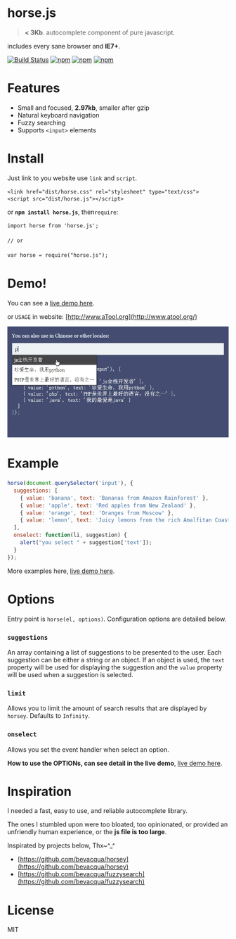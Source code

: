 # horse.js

> **< 3Kb**. autocomplete component of pure javascript.

includes every sane browser and **IE7+**.

[![Build Status](https://travis-ci.org/hustcc/horse.js.svg?branch=master)](https://travis-ci.org/hustcc/horse.js) [![npm](https://img.shields.io/npm/v/horse.js.svg?style=flat-square)](https://www.npmjs.com/package/horse.js) [![npm](https://img.shields.io/npm/dt/horse.js.svg?style=flat-square)](https://www.npmjs.com/package/horse.js) [![npm](https://img.shields.io/npm/l/horse.js.svg?style=flat-square)](https://www.npmjs.com/package/horse.js)


# Features

- Small and focused, **2.97kb**, smaller after gzip
- Natural keyboard navigation
- Fuzzy searching
- Supports `<input>` elements


# Install

Just link to you website use `link` and `script`.

```
<link href="dist/horse.css" rel="stylesheet" type="text/css">
<script src="dist/horse.js"></script>
```

or **`npm install horse.js`**, then`require`: 

```html
import horse from 'horse.js';

// or

var horse = require("horse.js");
```


# Demo!

You can see a [live demo here](http://hustcc.github.io/horse.js/).

or `USAGE` in website: [http://www.aTool.org](http://www.atool.org/)

![screenshot.png](screenshot/1.png)


# Example

```javascript
horse(document.querySelector('input'), {
  suggestions: [
    { value: 'banana', text: 'Bananas from Amazon Rainforest' },
    { value: 'apple', text: 'Red apples from New Zealand' },
    { value: 'orange', text: 'Oranges from Moscow' },
    { value: 'lemon', text: 'Juicy lemons from the rich Amalfitan Coast' }
  ],
  onselect: function(li, suggestion) {
    alert("you select " + suggestion['text']);
  }
});
```

More examples here, [live demo here](http://hustcc.github.io/horse.js/).


# Options

Entry point is `horse(el, options)`. Configuration options are detailed below.

### `suggestions`

An array containing a list of suggestions to be presented to the user. Each suggestion can be either a string or an object. If an object is used, the `text` property will be used for displaying the suggestion and the `value` property will be used when a suggestion is selected.

### `limit`

Allows you to limit the amount of search results that are displayed by `horsey`. Defaults to `Infinity`.

### `onselect`

Allows you set the event handler when select an option.

**How to use the OPTIONs, can see detail in the live demo**, [live demo here](http://hustcc.github.io/horse.js/).


# Inspiration

I needed a fast, easy to use, and reliable autocomplete library. 

The ones I stumbled upon were too bloated, too opinionated, or provided an unfriendly human experience, or the **js file is too large**.

Inspirated by projects below, Thx~^_^

- [https://github.com/bevacqua/horsey](https://github.com/bevacqua/horsey)
- [https://github.com/bevacqua/fuzzysearch](https://github.com/bevacqua/fuzzysearch)


# License

MIT
